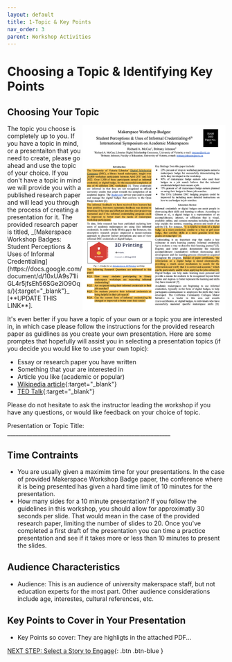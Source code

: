 ```yaml
---
layout: default
title: 1-Topic & Key Points
nav_order: 3
parent: Workshop Activities
---
```

# Choosing a Topic & Identifying Key Points
## Choosing Your Topic
<img src="images/topic-01-article.png" style="float:right;width:330px;" alt="image description">
The topic you choose is completely up to you. If you have a topic in mind, or a presentaiton that you need to create, please go ahead and use the topic of your choice. If you don't have a topic in mind we will provide you with a published research paper and will lead you through the process of creating a presentation for it. The provided research paper is titled, _[Makerspace Workshop Badges: Student Perceptions & Uses of Informal Credentialing](https://docs.google.com/document/d/10xUA9s71liGL4r5jfsEh56SGe2iO9Oqs/){:target="_blank"}_ [**UPDATE THIS LINK**].

It's even better if you have a topic of your own or a topic you are interested in, in which case please follow the instructions for the provided research paper as guidlines as you create your own presentation. Here are some promptes that hopefully will assist you in selecting a presentation topics (if you decide you would like to use your own topic):
- Essay or research paper you have written
- Something that your are interested in
- Article you like (academic or popular)
- [Wikipedia article](https://en.wikipedia.org/wiki/Main_Page){:target="_blank"}
- [TED Talk](https://www.ted.com/playlists/171/the_most_popular_talks_of_all){:target="_blank"} 

Please do not hesitate to ask the instructor leading the workshop if you have any questions, or would like feedback on your choice of topic.

Presentation or Topic Title: ___________________________________________________________

## Time Contraints
- You are usually given a maximim time for your presentations. In the case of provided Makerspace Workshop Badge paper, the conference where it is being presented has given a hard time limit of 10 minutes for the presentation. 
- How many sides for a 10 minute presentation? If you follow the guidelines in this workshop, you should allow for approximatly 30 seconds per slide. That would mean in the case of the provided research paper, limiting the number of slides to 20. Once you've completed a first draft of the presentation you can time a practice presentation and see if it takes more or less than 10 minutes to present the slides.

## Audience Characteristics
- Audience: This is an audience of university makerspace staff, but not education experts for the most part. Other audience considerations include age, interestes, cultural references, etc.

## Key Points to Cover in Your Presentation
- Key Points so cover: They are highligts in the attached PDF...


[NEXT STEP: Select a Story to Engage](story.html){: .btn .btn-blue }

